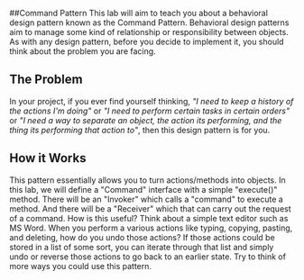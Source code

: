##Command Pattern
This lab will aim to teach you about a behavioral design pattern known as the Command Pattern. 
Behavioral design patterns aim to manage some kind of relationship or responsibility between objects.
As with any design pattern, before you decide to implement it, you should think about the problem you
are facing.

## The Problem
In your project, if you ever find yourself thinking, *"I need to keep a history of
the actions I'm doing"* or *"I need to perform certain tasks in certain orders"* or
*"I need a way to separate an object, the action its performing, and the thing its
performing that action to"*, then this design pattern is for you.

## How it Works
This pattern essentially allows you to turn actions/methods into objects. In this lab,
we will define a "Command" interface with a simple "execute()" method. There will be
an "Invoker" which calls a "command" to execute a method. And there will be a 
"Receiver" which that can carry out the request of a command. How is this useful? Think
about a simple text editor such as MS Word. When you perform a various actions like
typing, copying, pasting, and deleting, how do you undo those actions? If those
actions could be stored in a list of some sort, you can iterate through that list
and simply undo or reverse those actions to go back to an earlier state. Try to think
of more ways you could use this pattern.



